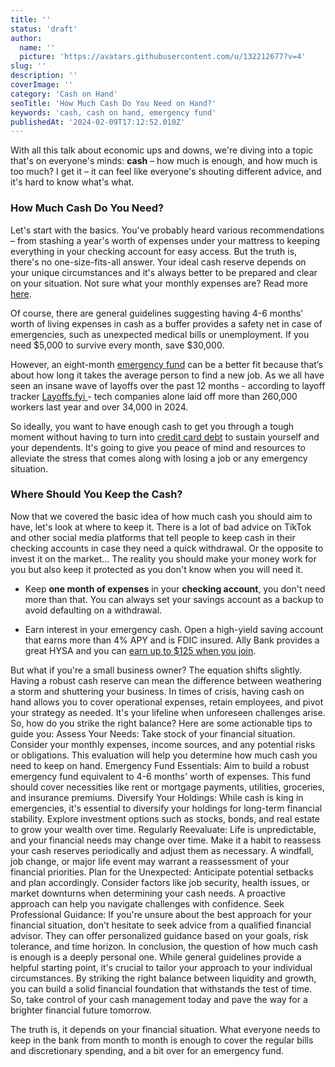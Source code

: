```yaml
---
title: ''
status: 'draft'
author:
  name: ''
  picture: 'https://avatars.githubusercontent.com/u/132212677?v=4'
slug: ''
description: ''
coverImage: ''
category: 'Cash on Hand'
seoTitle: 'How Much Cash Do You Need on Hand?'
keywords: 'cash, cash on hand, emergency fund'
publishedAt: '2024-02-09T17:12:52.010Z'
---
```


With all this talk about economic ups and downs, we're diving into a topic that's on everyone's minds: **cash** – how much is enough, and how much is too much? I get it – it can feel like everyone's shouting different advice, and it's hard to know what's what.

### How Much Cash Do You Need?

Let's start with the basics. You've probably heard various recommendations – from stashing a year's worth of expenses under your mattress to keeping everything in your checking account for easy access. But the truth is, there's no one-size-fits-all answer. Your ideal cash reserve depends on your unique circumstances and it's always better to be prepared and clear on your situation. Not sure what your monthly expenses are? Read more [here](/blog/tracking-monthly-expenses).

Of course, there are general guidelines suggesting having 4-6 months' worth of living expenses in cash as a buffer provides a safety net in case of emergencies, such as unexpected medical bills or unemployment. If you need $5,000 to survive every month, save $30,000.

However, an eight-month [emergency fund](/blog/building-an-emergency-fund) can be a better fit because that’s about how long it takes the average person to find a new job. As we all have seen an insane wave of layoffs over the past 12 months - according to layoff tracker [Layoffs.fyi ](http://layoffs.fyi/)\- tech companies alone laid off more than 260,000 workers last year and over 34,000 in 2024.

So ideally, you want to have enough cash to get you through a tough moment without having to turn into [credit card debt](/blog/how-to-get-out-of-debt) to sustain yourself and your dependents. It's going to give you peace of mind and resources to alleviate the stress that comes along with losing a job or any emergency situation.

### Where Should You Keep the Cash?

Now that we covered the basic idea of how much cash you should aim to have, let's look at where to keep it. There is a lot of bad advice on TikTok and other social media platforms that tell people to keep cash in their checking accounts in case they need a quick withdrawal. Or the opposite to invest it on the market... The reality you should make your money work for you but also keep it protected as you don't know when you will need it.

- Keep **one month of expenses** in your **checking account**, you don't need more than that. You can always set your savings account as a backup to avoid defaulting on a withdrawal.

- Earn interest in your emergency cash. Open a high-yield saving account that earns more than 4% APY and is FDIC insured. Ally Bank provides a great HYSA and you can [earn up to $125 when you join](https://www.ally.com/referral?code=4H3G4S7N9D).

But what if you're a small business owner? The equation shifts slightly. Having a robust cash reserve can mean the difference between weathering a storm and shuttering your business. In times of crisis, having cash on hand allows you to cover operational expenses, retain employees, and pivot your strategy as needed. It's your lifeline when unforeseen challenges arise. So, how do you strike the right balance? Here are some actionable tips to guide you: Assess Your Needs: Take stock of your financial situation. Consider your monthly expenses, income sources, and any potential risks or obligations. This evaluation will help you determine how much cash you need to keep on hand. Emergency Fund Essentials: Aim to build a robust emergency fund equivalent to 4-6 months' worth of expenses. This fund should cover necessities like rent or mortgage payments, utilities, groceries, and insurance premiums. Diversify Your Holdings: While cash is king in emergencies, it's essential to diversify your holdings for long-term financial stability. Explore investment options such as stocks, bonds, and real estate to grow your wealth over time. Regularly Reevaluate: Life is unpredictable, and your financial needs may change over time. Make it a habit to reassess your cash reserves periodically and adjust them as necessary. A windfall, job change, or major life event may warrant a reassessment of your financial priorities. Plan for the Unexpected: Anticipate potential setbacks and plan accordingly. Consider factors like job security, health issues, or market downturns when determining your cash needs. A proactive approach can help you navigate challenges with confidence. Seek Professional Guidance: If you're unsure about the best approach for your financial situation, don't hesitate to seek advice from a qualified financial advisor. They can offer personalized guidance based on your goals, risk tolerance, and time horizon. In conclusion, the question of how much cash is enough is a deeply personal one. While general guidelines provide a helpful starting point, it's crucial to tailor your approach to your individual circumstances. By striking the right balance between liquidity and growth, you can build a solid financial foundation that withstands the test of time. So, take control of your cash management today and pave the way for a brighter financial future tomorrow.

The truth is, it depends on your financial situation. What everyone needs to keep in the bank from month to month is enough to cover the regular bills and discretionary spending, and a bit over for an emergency fund.



